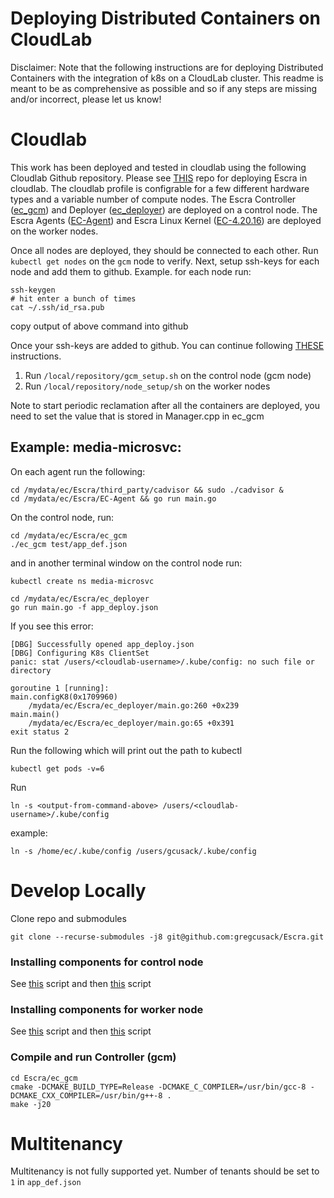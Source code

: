 # Deploying Distributed Containers on CloudLab

Disclaimer: Note that the following instructions are for deploying Distributed Containers with the integration of k8s on a CloudLab cluster. This readme is meant to be as comprehensive as possible and so if any steps are missing and/or incorrect, please let us know!

# Cloudlab
This work has been deployed and tested in cloudlab using the following Cloudlab Github repository. Please see [THIS](https://github.com/hunhoffe/ec-cloudlab) repo for deploying Escra in cloudlab. The cloudlab profile is configrable for a few different hardware types and a variable number of compute nodes. The Escra Controller ([ec_gcm](https://github.com/gregcusack/ec_gcm)) and Deployer ([ec_deployer](https://github.com/gregcusack/ec_deployer)) are deployed on a control node. The Escra Agents ([EC-Agent](https://github.com/Maziyar-Na/EC-Agent)) and Escra Linux Kernel ([EC-4.20.16](https://github.com/gregcusack/EC-4.20.16)) are deployed on the worker nodes. 

Once all nodes are deployed, they should be connected to each other. Run `kubectl get nodes` on the `gcm` node to verify. 
Next, setup ssh-keys for each node and add them to github. 
Example. for each node run:
```
ssh-keygen
# hit enter a bunch of times
cat ~/.ssh/id_rsa.pub
```
copy output of above command into github

Once your ssh-keys are added to github. You can continue following [THESE](https://github.com/hunhoffe/ec-cloudlab) instructions. 
1) Run `/local/repository/gcm_setup.sh` on the control node (gcm node)
2) Run `/local/repository/node_setup/sh` on the worker nodes


Note to start periodic reclamation after all the containers are deployed, you need to set the value that is stored in Manager.cpp in ec_gcm

## Example: media-microsvc:

On each agent run the following:
```
cd /mydata/ec/Escra/third_party/cadvisor && sudo ./cadvisor &
cd /mydata/ec/Escra/EC-Agent && go run main.go
```

On the control node, run:
```
cd /mydata/ec/Escra/ec_gcm 
./ec_gcm test/app_def.json
```

and in another terminal window on the control node run:
```
kubectl create ns media-microsvc

cd /mydata/ec/Escra/ec_deployer
go run main.go -f app_deploy.json

```

If you see this error:
```
[DBG] Successfully opened app_deploy.json
[DBG] Configuring K8s ClientSet
panic: stat /users/<cloudlab-username>/.kube/config: no such file or directory

goroutine 1 [running]:
main.configK8(0x1709960)
	/mydata/ec/Escra/ec_deployer/main.go:260 +0x239
main.main()
	/mydata/ec/Escra/ec_deployer/main.go:65 +0x391
exit status 2
```

Run the following which will print out the path to kubectl
```
kubectl get pods -v=6
```

Run 
```
ln -s <output-from-command-above> /users/<cloudlab-username>/.kube/config
```
example:
```
ln -s /home/ec/.kube/config /users/gcusack/.kube/config
```

# Develop Locally
Clone repo and submodules
```
git clone --recurse-submodules -j8 git@github.com:gregcusack/Escra.git
```

### Installing components for control node
See [this](https://github.com/hunhoffe/ec-cloudlab/blob/main/Documentation/gcm_install.sh) script
and then [this](https://github.com/hunhoffe/ec-cloudlab/blob/main/gcm_setup.sh) script


### Installing components for worker node
See [this](https://github.com/hunhoffe/ec-cloudlab/blob/main/Documentation/ecnode_install.sh) script
and then [this](https://github.com/hunhoffe/ec-cloudlab/blob/main/node_setup.sh) script

### Compile and run Controller (gcm)
```
cd Escra/ec_gcm
cmake -DCMAKE_BUILD_TYPE=Release -DCMAKE_C_COMPILER=/usr/bin/gcc-8 -DCMAKE_CXX_COMPILER=/usr/bin/g++-8 .
make -j20
```


# Multitenancy
Multitenancy is not fully supported yet. Number of tenants should be set to `1` in `app_def.json`